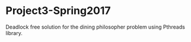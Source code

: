 # Project3-Spring2017
Deadlock free solution for the dining philosopher problem using Pthreads library.
